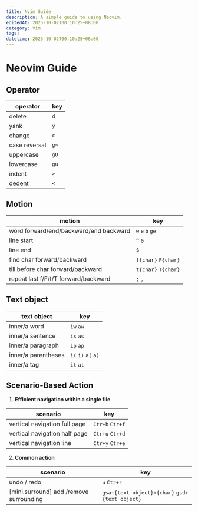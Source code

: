 ```yaml
---
title: Nvim Guide
description: A simple guide to using Neovim.
editedAt: 2025-10-02T00:10:25+08:00
category: Vim
tags:
datetime: 2025-10-02T00:10:25+08:00
---
```

# Neovim Guide

## Operator
| operator | key
| ---- | ----
| delete | `d`
| yank | `y`
| change | `c`
| case reversal | `g~`
| uppercase | `gU`
| lowercase | `gu`
| indent | `>`
| dedent | `<`

## Motion
| motion | key
| ---- | ----
| word forward/end/backward/end backward | `w` `e` `b` `ge`
| line start | `^` `0`
| line end | `$`
| find char forward/backward | `f{char}` `F{char}`
| till before char forward/backward | `t{char}` `T{char}`
| repeat last f/F/t/T forward/backward | `;` `,`

## Text object

| text object | key
| ---- | ----
| inner/a word | `iw` `aw`
| inner/a sentence | `is` `as`
| inner/a paragraph | `ip` `ap`
| inner/a parentheses | `i(` `i)` `a(` `a)`
| inner/a tag | `it` `at`

## Scenario-Based Action

1. **Efficient navigation within a single file**

| scenario | key
| ---- | ----
| vertical navigation full page | `Ctr+b` `Ctr+f`
| vertical navigation half page | `Ctr+u` `Ctr+d`
| vertical navigation line | `Ctr+y` `Ctr+e`

2. **Common action**

| scenario | key
| ---- | ----
| undo / redo | `u` `Ctr+r`
| [mini.surround] add /remove surrounding | `gsa+{text object}+{char}` `gsd+{text object}`
